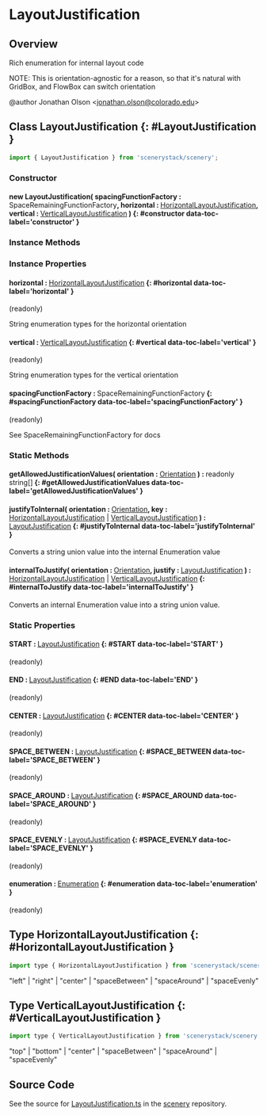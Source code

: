 # LayoutJustification

## Overview

Rich enumeration for internal layout code

NOTE: This is orientation-agnostic for a reason, so that it's natural with GridBox, and FlowBox can switch
orientation

@author Jonathan Olson &lt;jonathan.olson@colorado.edu&gt;

## Class LayoutJustification {: #LayoutJustification }


```js
import { LayoutJustification } from 'scenerystack/scenery';
```
### Constructor

#### new LayoutJustification( spacingFunctionFactory : <span style="font-weight: 400;">SpaceRemainingFunctionFactory</span>, horizontal : <span style="font-weight: 400;">[HorizontalLayoutJustification](../scenery/LayoutJustification.md#HorizontalLayoutJustification)</span>, vertical : <span style="font-weight: 400;">[VerticalLayoutJustification](../scenery/LayoutJustification.md#VerticalLayoutJustification)</span> ) {: #constructor data-toc-label='constructor' }

### Instance Methods



### Instance Properties

#### horizontal : <span style="font-weight: 400;">[HorizontalLayoutJustification](../scenery/LayoutJustification.md#HorizontalLayoutJustification)</span> {: #horizontal data-toc-label='horizontal' }

(readonly)

String enumeration types for the horizontal orientation

#### vertical : <span style="font-weight: 400;">[VerticalLayoutJustification](../scenery/LayoutJustification.md#VerticalLayoutJustification)</span> {: #vertical data-toc-label='vertical' }

(readonly)

String enumeration types for the vertical orientation

#### spacingFunctionFactory : <span style="font-weight: 400;">SpaceRemainingFunctionFactory</span> {: #spacingFunctionFactory data-toc-label='spacingFunctionFactory' }

(readonly)

See SpaceRemainingFunctionFactory for docs

### Static Methods

#### getAllowedJustificationValues( orientation : <span style="font-weight: 400;">[Orientation](../phet-core/Orientation.md)</span> ) : <span style="font-weight: 400;">readonly <span style="color: hsla(calc(var(--md-hue) + 180deg),80%,40%,1);">string</span>[]</span> {: #getAllowedJustificationValues data-toc-label='getAllowedJustificationValues' }

#### justifyToInternal( orientation : <span style="font-weight: 400;">[Orientation](../phet-core/Orientation.md)</span>, key : <span style="font-weight: 400;">[HorizontalLayoutJustification](../scenery/LayoutJustification.md#HorizontalLayoutJustification) | [VerticalLayoutJustification](../scenery/LayoutJustification.md#VerticalLayoutJustification)</span> ) : <span style="font-weight: 400;">[LayoutJustification](../scenery/LayoutJustification.md)</span> {: #justifyToInternal data-toc-label='justifyToInternal' }

Converts a string union value into the internal Enumeration value

#### internalToJustify( orientation : <span style="font-weight: 400;">[Orientation](../phet-core/Orientation.md)</span>, justify : <span style="font-weight: 400;">[LayoutJustification](../scenery/LayoutJustification.md)</span> ) : <span style="font-weight: 400;">[HorizontalLayoutJustification](../scenery/LayoutJustification.md#HorizontalLayoutJustification) | [VerticalLayoutJustification](../scenery/LayoutJustification.md#VerticalLayoutJustification)</span> {: #internalToJustify data-toc-label='internalToJustify' }

Converts an internal Enumeration value into a string union value.

### Static Properties

#### START : <span style="font-weight: 400;">[LayoutJustification](../scenery/LayoutJustification.md)</span> {: #START data-toc-label='START' }

(readonly)

#### END : <span style="font-weight: 400;">[LayoutJustification](../scenery/LayoutJustification.md)</span> {: #END data-toc-label='END' }

(readonly)

#### CENTER : <span style="font-weight: 400;">[LayoutJustification](../scenery/LayoutJustification.md)</span> {: #CENTER data-toc-label='CENTER' }

(readonly)

#### SPACE_BETWEEN : <span style="font-weight: 400;">[LayoutJustification](../scenery/LayoutJustification.md)</span> {: #SPACE_BETWEEN data-toc-label='SPACE_BETWEEN' }

(readonly)

#### SPACE_AROUND : <span style="font-weight: 400;">[LayoutJustification](../scenery/LayoutJustification.md)</span> {: #SPACE_AROUND data-toc-label='SPACE_AROUND' }

(readonly)

#### SPACE_EVENLY : <span style="font-weight: 400;">[LayoutJustification](../scenery/LayoutJustification.md)</span> {: #SPACE_EVENLY data-toc-label='SPACE_EVENLY' }

(readonly)

#### enumeration : <span style="font-weight: 400;">[Enumeration](../phet-core/Enumeration.md)</span> {: #enumeration data-toc-label='enumeration' }

(readonly)



## Type HorizontalLayoutJustification {: #HorizontalLayoutJustification }


```js
import type { HorizontalLayoutJustification } from 'scenerystack/scenery';
```
"left" | "right" | "center" | "spaceBetween" | "spaceAround" | "spaceEvenly"



## Type VerticalLayoutJustification {: #VerticalLayoutJustification }


```js
import type { VerticalLayoutJustification } from 'scenerystack/scenery';
```
"top" | "bottom" | "center" | "spaceBetween" | "spaceAround" | "spaceEvenly"



## Source Code

See the source for [LayoutJustification.ts](https://github.com/phetsims/scenery/blob/main/js/layout/LayoutJustification.ts) in the [scenery](https://github.com/phetsims/scenery) repository.
